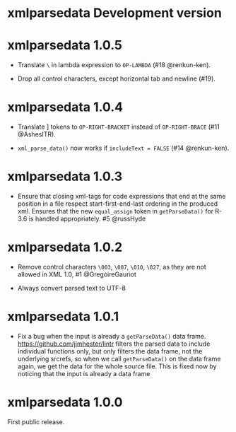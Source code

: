 
# xmlparsedata Development version

# xmlparsedata 1.0.5

* Translate `\` in lambda expression to `OP-LAMBDA` (#18 @renkun-ken).

* Drop all control characters, except horizontal tab and newline (#19).

# xmlparsedata 1.0.4

* Translate ] tokens to `OP-RIGHT-BRACKET` instead of
  `OP-RIGHT-BRACE` (#11 @AshesITR).

* `xml_parse_data()` now works if `includeText = FALSE`
  (#14 @renkun-ken).

# xmlparsedata 1.0.3

* Ensure that closing xml-tags for code expressions that end at the same
  position in a file respect start-first-end-last ordering in the produced xml.
  Ensures that the new `equal_assign` token in `getParseData()` for R-3.6 is
  handled appropriately. #5 @russHyde

# xmlparsedata 1.0.2

* Remove control characters `\003`, `\007`, `\010`, `\027`, as they are
  not allowed in XML 1.0, #1 @GregoireGauriot

* Always convert parsed text to UTF-8

# xmlparsedata 1.0.1

* Fix a bug when the input is already a `getParseData()` data frame.
  https://github.com/jimhester/lintr filters the parsed data to include
  individual functions only, but only filters the data frame, not the
  underlying srcrefs, so when we call `getParseData()` on the data frame
  again, we get the data for the whole source file. This is fixed now by
  noticing that the input is already a data frame

# xmlparsedata 1.0.0

First public release.
